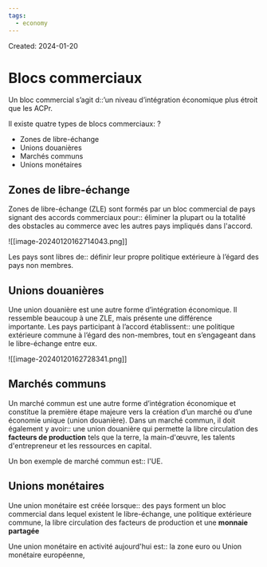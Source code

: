 ```yaml
---
tags:
  - economy
---
```

Created: 2024-01-20

# Blocs commerciaux
Un bloc commercial s’agit d::’un niveau d’intégration économique plus étroit que les ACPr.
<!--SR:!2024-01-27,2,190-->

Il existe quatre types de blocs commerciaux:
?
- Zones de libre-échange
- Unions douanières
- Marchés communs
- Unions monétaires
<!--SR:!2024-01-29,4,190-->

## Zones de libre-échange
Zones de libre-échange (ZLE) sont formés par un bloc commercial de pays signant des accords commerciaux pour:: éliminer la plupart ou la totalité des obstacles au commerce avec les autres pays impliqués dans l'accord.
<!--SR:!2024-01-27,4,230-->
![[image-20240120162714043.png]]


Les pays sont libres de:: définir leur propre politique extérieure à l’égard des pays non membres.
<!--SR:!2024-02-01,9,250-->

## Unions douanières
Une union douanière est une autre forme d’intégration économique. Il ressemble beaucoup à une ZLE, mais présente une différence importante. Les pays participant à l’accord établissent:: une politique extérieure commune à l’égard des non-membres, tout en s’engageant dans le libre-échange entre eux.
<!--SR:!2024-01-31,8,250-->
![[image-20240120162728341.png]]

## Marchés communs
Un marché commun est une autre forme d’intégration économique et constitue la première étape majeure vers la création d’un marché ou d’une économie unique (union douanière). Dans un marché commun, il doit également y avoir:: une union douanière qui permette la libre circulation des **facteurs de production** tels que la terre, la main-d'œuvre, les talents d'entrepreneur et les ressources en capital.
<!--SR:!2024-01-30,7,250-->

Un bon exemple de marché commun est:: l'UE.
<!--SR:!2024-01-31,8,250-->

## Unions monétaires
Une union monétaire est créée lorsque:: des pays forment un bloc commercial dans lequel existent le libre-échange, une politique extérieure commune, la libre circulation des facteurs de production et une **monnaie partagée**
<!--SR:!2024-01-26,2,210-->

Une union monétaire en activité aujourd'hui est:: la zone euro ou Union monétaire européenne,
<!--SR:!2024-01-30,7,250-->